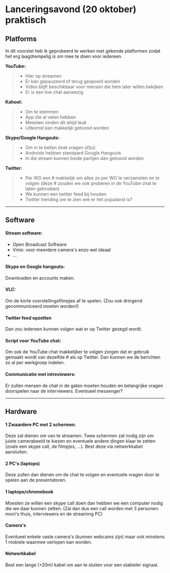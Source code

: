 Lanceringsavond (20 oktober) praktisch
================================

Platforms
--------------

In dit voorstel heb ik geprobeerd te werken met gekende platformen zodat het erg laagdrempelig is om mee te doen voor iedereen.

**YouTube:**

> - Hier op streamen
> - Er kan gepauzeerd of terug gespoeld worden
> - Video blijft beschikbaar voor mensen die hem later willen bekijken
> - Er is een live chat aanwezig


 **Kahoot:**

> - Om te stemmen
> - App die al velen hebben
> - Meesten vinden dit altijd leuk
> - Uitkomst kan makkelijk getoond worden 

 **Skype/Google Hangouts:**

> - Om in te bellen (met vragen ofzo)
> - Androids hebben standaard Google Hangouts
> - In die stream kunnen beide partijen dan getoond worden

 **Twitter:**

> - Per WG een # makkelijk om alles zo per WG te verzamelen en te volgen (deze # zouden we ook proberen in de YouTube chat te laten gebruiken)
> - We kunnen een twitter feed bij houden
> - Twitter trending om te zien wie er het populairst is?

----------

Software
-------------


#### Stream software:
* Open Broadcast Software
* Vmix: voor meerdere camera's enzo wel ideaal
* ...


#### Skype en Google hangouts:
  Downloaden en accounts maken.

#### VLC:
  Om de korte voorstellingsfilmpjes af te spelen. (Zou ook dringend gecommuniceerd moeten worden!)

#### Twitter feed opzetten
  Dan zou iedereen kunnen volgen wat er op Twitter gezegd wordt.

#### Script voor YouTube chat:
  Om ook de YouTube chat makkelijker te volgen zorgen dat er gebruik gemaakt wordt van dezelfde # als op Twitter. Dan kunnen we de berichten zo al per werkgroep indelen.

#### Communicatie met intreviewers:
  Er zullen mensen de chat in de gaten moeten houden en belangrijke vragen doorspelen naar de interviewers.
Eventueel messenger?

----------

Hardware
-------------


#### 1 Zwaardere PC met 2 schermen.
  Deze zal dienen om van te streamen. Twee schermen zal nodig zijn om juiste camerabeeld te kiezen en eventuele andere dingen klaar te zetten (zoals een skype call, de filmpjes, ...). Best deze via netwerkkabel aansluiten.

#### 2 PC's (laptops)
  Deze zullen dan dienen om de chat te volgen en eventuele vragen door te spelen aan de presentatoren.

#### 1 laptops/chromebook
  Moesten ze willen een skype call doen dan hebben we een computer nodig die we daar kunnen zetten. 
(Zal dan dus een call worden met 3 personen: moni's thuis, interviewers en de streaming PC)

#### Camera's 
  Eventueel enkele vaste camera's (kunnen webcams zijn) maar ook minstens 1 mobiele waarmee verlopen kan worden.

#### Netwerkkabel
  Best een lange (+20m) kabel om aan te sluiten voor een stabieler signaal.
